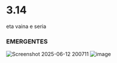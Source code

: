 # 3.14

eta vaina e seria 
### EMERGENTES

![Screenshot 2025-06-12 200711](https://github.com/user-attachments/assets/b5d2a4c7-f5bc-4957-8ca9-85ebcb0b5a66)
![image](https://github.com/user-attachments/assets/d5db75aa-59a6-4b0e-b5c2-230387f48b6c)


